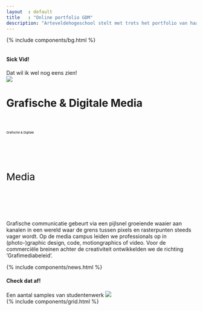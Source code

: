 ```yaml
---
layout  : default
title   : "Online portfolio GDM"
description: "Arteveldehogeschool stelt met trots het portfolio van haar richting Grafische Digitale Media voor aan iedereen. Neem een kijk hoe onze studenten te werk gaan en creative werken van begin tot einde ontwikkelen."
---
```

{% include components/bg.html %}
<div class="container flex home">
    <div class="row flex column centered justified-c">
        <div class="container maxed padded-top-xl">
            <div class="backToVid hide-xsm hide-xxsm flex">
                <div>
                    <h4>Sick Vid!</h4>
                    <span>Dat wil ik wel nog eens zien!</span>
                </div>
                <img src="{{ '/assets/img/icons/arrow-pink.svg' | prepend: site.baseurl }}" />
            </div>
            <h1 class="ahs__title bold xl padded-top-xxl padded-bottom-xl show-edge">
                <span class="blue">Grafische &amp; Digitale</span> Media
            </h1>
            <div class="svg-container ahs__title bold xl padded-top-xxl padded-bottom-xl hide-edge">
                <div class="svg-box">
                    <svg viewBox="0 0 900 100">
                        <symbol id="d-text">
                            <text text-anchor="left" x="0" y="81%" class="text--line">Grafische & Digitale</text>
                        </symbol>
                        <g class="g-ants">
                            <use xlink:href="#d-text"
                                 class="text-copy"></use>
                        </g>
                    </svg>
                </div>
                <div class="svg-box">
                    <svg viewBox="0 0 270 110">
                        <symbol id="m-text">
                            <text text-anchor="left" x="0" y="55%" class="text--line">Media</text>
                        </symbol>
                        <g class="g-ants">
                            <use xlink:href="#m-text"
                                 class="text-copy"></use>
                        </g>
                    </svg>
                </div>
            </div>
        </div>
        <div class="ahs__paragraph pos-rel intro-container flex news-active">
            <div class="intro flex-child stretch">
                <p>
                    Grafische communicatie gebeurt via een pijlsnel groeiende waaier aan kanalen in een wereld waar de grens tussen pixels en rasterpunten steeds vager wordt. Op de media campus leiden we professionals op in (photo-)graphic design, code, motiongraphics of video. Voor de commerciële breinen achter de creativiteit ontwikkelden we de richting ‘Grafimediabeleid’.    
                </p>
            </div>
            {% include components/news.html %}
            <div class="tease hide-xsm hide-xxsm">
                <h4>Check dat af!</h4>
                <span>Een aantal samples van studentenwerk</span>
                <img src="{{ '/assets/img/icons/arrow-green.svg' | prepend: site.baseurl }}" />
            </div>
        </div>
    </div>
</div>
{% include components/grid.html %}